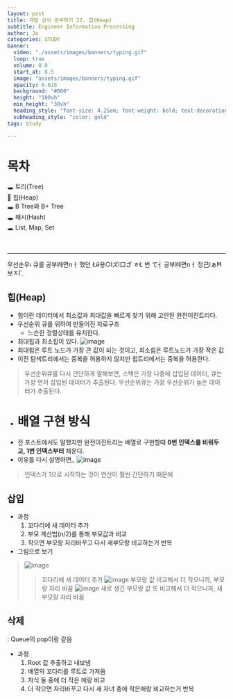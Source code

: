 ```yaml
---
layout: post
title: 개발 상식 공부하기 22. 힙(Heap)
subtitle: Engineer Information Processing
author: Jo
categories: STUDY
banner:
  video: "./assets/images/banners/typing.gif"
  loop: true
  volume: 0.8
  start_at: 8.5
  image: "assets/images/banners/typing.gif"
  opacity: 0.618
  background: "#000"
  height: "100vh"
  min_height: "38vh"
  heading_style: "font-size: 4.25em; font-weight: bold; text-decoration: underline"
  subheading_style: "color: gold"
tags: Study

---
```


# 목차
🕳 트리(Tree) <br>
📌 힙(Heap) <br>
🕳 B Tree와 B+ Tree <br>
🕳 해시(Hash)<br>
🕳 List, Map, Set <br>

<br>
<hr>
우선순우ι 큐를 공부㈛면nㅓ 했던 Łй용○lズl口ざ ㅎŁ 번 て┤ 공부㈛면nㅓ 정己lぁĦ보ㅈΓ.<br>

## 힙(Heap)
- 힙이란 데이터에서 최소값과 최대값을 빠르게 찾기 위해 고안된 완전이진트리다.
- 우선순위 큐를 위하여 만들어진 자료구조
  - 느슨한 정렬상태를 유지한다.
- 최대힙과 최소힙이 있다.
![image](https://github.com/CheeseYoung/Cheeseyoung.github.io/assets/132384527/237d7f08-31de-49d9-8ab8-1b2a7c01e35d)
- 최대힙은 루트 노드가 가장 큰 값이 되는 것이고, 최소힙은 루트노드가 가장 작은 값
- 이진 탐색트리에서는 중복을 허용하지 않지만 힙트리에서는 중복을 허용한다.
> 우선순위큐를 다시 간단하게 말해보면, 스택은 가장 나중에 삽입된 데이터, 큐는 가장 먼저 삽입된 데이터가 추출된다.
> 우선순위큐는 가장 우선순위가 높은 데이터가 추출된다.
- # 배열 구현 방식
- 전 포스트에서도 말했지만 완전이진트리는 배열로 구현할때 <b>0번 인덱스를 비워두고, 1번 인덱스부터</b> 채운다.
- 이유를 다시 설명하면,,
![image](https://github.com/CheeseYoung/Cheeseyoung.github.io/assets/132384527/ba9b8654-24d4-4369-ab7e-6c9764c1fbb7)
> 인덱스가 1으로 시작하는 것이 연산이 훨씬 간단하기 때문에

## 삽입
- 과정
  1. 꼬다리에 새 데이터 추가
  2. 부모 계산법(n/2)를 통해 부모값과 비교
  3. 작으면 부모랑 자리바꾸고 다시 새부모랑 비교하는거 반복
- 그림으로 보기
> ![image](https://github.com/CheeseYoung/Cheeseyoung.github.io/assets/132384527/634a563a-71dd-46c0-99b4-e5d13786dd33)
>> 꼬다리에 새 데이터 추가
> ![image](https://github.com/CheeseYoung/Cheeseyoung.github.io/assets/132384527/1602de33-766a-45a8-b9f7-9027b24d6add)
>> 부모랑 값 비교해서 더 작으니까, 부모랑 자리 바꿈
> ![image](https://github.com/CheeseYoung/Cheeseyoung.github.io/assets/132384527/ae70bdfc-be08-4ea5-a245-02dcfed1304d)
>> 새로 생긴 부모랑 값 또 비교해서 더 작으니까, 새부모랑 자리 바꿈

## 삭제
: Queue의 pop이랑 같음
- 과정
  1. Root 값 추출하고 내보냄
  2. 배열의 꼬다리를 루트로 가져옴
  3. 자식 둘 중에 더 작은 애랑 비교
  4. 더 작으면 자리바꾸고 다시 새 자녀 중에 작은애랑 비교하는거 반복
















